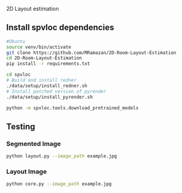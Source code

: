 2D Layout estimation <br>
## Install spvloc dependencies 
```bash
#Ubuntu
source venv/bin/activate
git clone https://github.com/MRamazan/2D-Room-Layout-Estimation
cd 2D-Room-Layout-Estimation
pip install -r requirements.txt
```

```bash
cd spvloc
# Build and install redner
./data/setup/install_redner.sh
# Install patched version of pyrender
./data/setup/install_pyrender.sh
```

```bash
python -m spvloc.tools.download_pretrained_models
```


## Testing

### Segmented Image
```bash
python layout.py --image_path example.jpg

```

### Layout Image
```bash
python core.py --image_path example.jpg

```



